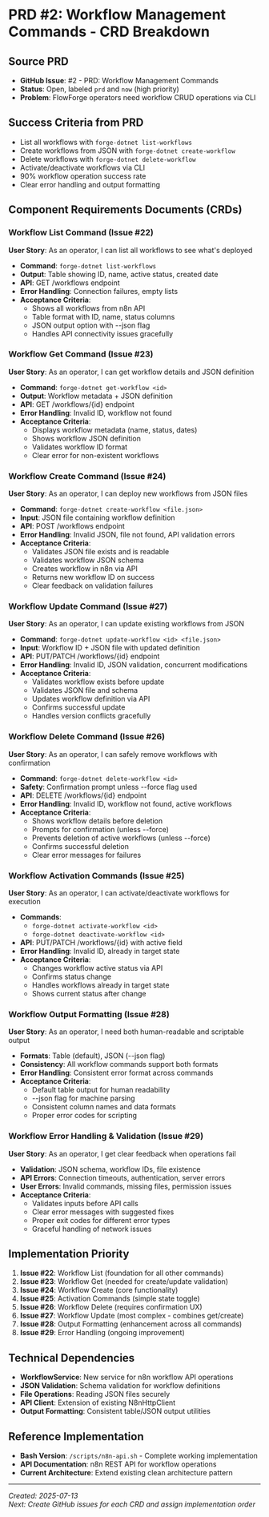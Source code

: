 # PRD #2: Workflow Management Commands - CRD Breakdown

## Source PRD
- **GitHub Issue**: #2 - PRD: Workflow Management Commands
- **Status**: Open, labeled `prd` and `now` (high priority)
- **Problem**: FlowForge operators need workflow CRUD operations via CLI

## Success Criteria from PRD
- List all workflows with `forge-dotnet list-workflows`
- Create workflows from JSON with `forge-dotnet create-workflow`
- Delete workflows with `forge-dotnet delete-workflow`
- Activate/deactivate workflows via CLI
- 90% workflow operation success rate
- Clear error handling and output formatting

## Component Requirements Documents (CRDs)

### Workflow List Command (Issue #22)
**User Story**: As an operator, I can list all workflows to see what's deployed
- **Command**: `forge-dotnet list-workflows`
- **Output**: Table showing ID, name, active status, created date
- **API**: GET /workflows endpoint
- **Error Handling**: Connection failures, empty lists
- **Acceptance Criteria**:
  - Shows all workflows from n8n API
  - Table format with ID, name, status columns
  - JSON output option with --json flag
  - Handles API connectivity issues gracefully

### Workflow Get Command (Issue #23)  
**User Story**: As an operator, I can get workflow details and JSON definition
- **Command**: `forge-dotnet get-workflow <id>`
- **Output**: Workflow metadata + JSON definition
- **API**: GET /workflows/{id} endpoint
- **Error Handling**: Invalid ID, workflow not found
- **Acceptance Criteria**:
  - Displays workflow metadata (name, status, dates)
  - Shows workflow JSON definition
  - Validates workflow ID format
  - Clear error for non-existent workflows

### Workflow Create Command (Issue #24)
**User Story**: As an operator, I can deploy new workflows from JSON files
- **Command**: `forge-dotnet create-workflow <file.json>`
- **Input**: JSON file containing workflow definition
- **API**: POST /workflows endpoint
- **Error Handling**: Invalid JSON, file not found, API validation errors
- **Acceptance Criteria**:
  - Validates JSON file exists and is readable
  - Validates workflow JSON schema
  - Creates workflow in n8n via API
  - Returns new workflow ID on success
  - Clear feedback on validation failures

### Workflow Update Command (Issue #27)
**User Story**: As an operator, I can update existing workflows from JSON
- **Command**: `forge-dotnet update-workflow <id> <file.json>`
- **Input**: Workflow ID + JSON file with updated definition
- **API**: PUT/PATCH /workflows/{id} endpoint
- **Error Handling**: Invalid ID, JSON validation, concurrent modifications
- **Acceptance Criteria**:
  - Validates workflow exists before update
  - Validates JSON file and schema
  - Updates workflow definition via API
  - Confirms successful update
  - Handles version conflicts gracefully

### Workflow Delete Command (Issue #26)
**User Story**: As an operator, I can safely remove workflows with confirmation
- **Command**: `forge-dotnet delete-workflow <id>`
- **Safety**: Confirmation prompt unless --force flag used
- **API**: DELETE /workflows/{id} endpoint
- **Error Handling**: Invalid ID, workflow not found, active workflows
- **Acceptance Criteria**:
  - Shows workflow details before deletion
  - Prompts for confirmation (unless --force)
  - Prevents deletion of active workflows (unless --force)
  - Confirms successful deletion
  - Clear error messages for failures

### Workflow Activation Commands (Issue #25)
**User Story**: As an operator, I can activate/deactivate workflows for execution
- **Commands**: 
  - `forge-dotnet activate-workflow <id>`
  - `forge-dotnet deactivate-workflow <id>`
- **API**: PUT/PATCH /workflows/{id} with active field
- **Error Handling**: Invalid ID, already in target state
- **Acceptance Criteria**:
  - Changes workflow active status via API
  - Confirms status change
  - Handles workflows already in target state
  - Shows current status after change

### Workflow Output Formatting (Issue #28)
**User Story**: As an operator, I need both human-readable and scriptable output
- **Formats**: Table (default), JSON (--json flag)
- **Consistency**: All workflow commands support both formats
- **Error Handling**: Consistent error format across commands
- **Acceptance Criteria**:
  - Default table output for human readability
  - --json flag for machine parsing
  - Consistent column names and data formats
  - Proper error codes for scripting

### Workflow Error Handling & Validation (Issue #29)
**User Story**: As an operator, I get clear feedback when operations fail
- **Validation**: JSON schema, workflow IDs, file existence
- **API Errors**: Connection timeouts, authentication, server errors
- **User Errors**: Invalid commands, missing files, permission issues
- **Acceptance Criteria**:
  - Validates inputs before API calls
  - Clear error messages with suggested fixes
  - Proper exit codes for different error types
  - Graceful handling of network issues

## Implementation Priority
1. **Issue #22**: Workflow List (foundation for all other commands)
2. **Issue #23**: Workflow Get (needed for create/update validation)
3. **Issue #24**: Workflow Create (core functionality)
4. **Issue #25**: Activation Commands (simple state toggle)
5. **Issue #26**: Workflow Delete (requires confirmation UX)
6. **Issue #27**: Workflow Update (most complex - combines get/create)
7. **Issue #28**: Output Formatting (enhancement across all commands)
8. **Issue #29**: Error Handling (ongoing improvement)

## Technical Dependencies
- **WorkflowService**: New service for n8n workflow API operations
- **JSON Validation**: Schema validation for workflow definitions
- **File Operations**: Reading JSON files securely
- **API Client**: Extension of existing N8nHttpClient
- **Output Formatting**: Consistent table/JSON output utilities

## Reference Implementation
- **Bash Version**: `/scripts/n8n-api.sh` - Complete working implementation
- **API Documentation**: n8n REST API for workflow operations
- **Current Architecture**: Extend existing clean architecture pattern

---
*Created: 2025-07-13*  
*Next: Create GitHub issues for each CRD and assign implementation order*